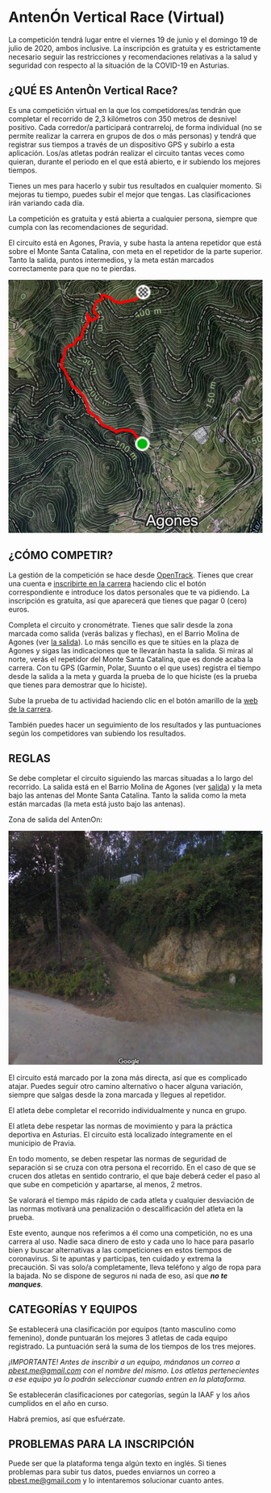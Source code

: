# AntenÓn Vertical Race (Virtual) 

La competición tendrá lugar entre el viernes 19 de junio y el domingo 19 de julio de 2020, ambos inclusive. La inscripción es gratuita y es estrictamente necesario seguir las restricciones y recomendaciones relativas a la salud  y seguridad con respecto al la situación de la COVID-19 en Asturias. 

## ¿QUÉ ES AntenÒn Vertical Race?

Es una competición virtual en la que los competidores/as tendrán que completar el recorrido de 2,3 kilómetros con 350 metros de desnivel positivo. Cada corredor/a participará contrarreloj, de forma individual (no se permite realizar la carrera en grupos de dos o más personas) y tendrá que registrar sus tiempos a través de un dispositivo GPS y subirlo a esta aplicación. Los/as atletas podrán realizar el circuito tantas veces como quieran, durante el periodo en el que está abierto, e ir subiendo los mejores tiempos.

Tienes un mes para hacerlo y subir tus resultados en cualquier momento. Si mejoras tu tiempo, puedes subir el mejor que tengas. Las clasificaciones irán variando cada día.

La competición es gratuita y está abierta a cualquier persona, siempre que cumpla con las recomendaciones de seguridad. 

El circuito está en Agones, Pravia, y sube hasta la antena repetidor que está sobre el Monte Santa Catalina, con meta en el repetidor de la parte superior. Tanto la salida, puntos intermedios,  y la meta están marcados correctamente para que no te pierdas. 

![Recorrido sobre un mapa](./img/segmento.png "Recorrido AntenOn Vertical Race")

## ¿CÓMO COMPETIR?

La gestión de la competición se hace desde [OpenTrack](https://data.opentrack.run). Tienes que crear una cuenta e [inscribirte en la carrera](https://data.opentrack.run/en-gb/x/2020/ESP/antenon/) haciendo clic el botón correspondiente e introduce los datos personales que te va pidiendo. La inscripción es gratuita, así que aparecerá que tienes que pagar 0 (cero) euros.

Completa el circuito y cronométrate. Tienes que salir desde la zona marcada como salida (verás balizas y flechas), en el Barrio Molina de Agones (ver [la salida](https://www.google.com/maps/@43.5015398,-6.1221496,3a,75y,353.14h,91.94t/data=!3m6!1e1!3m4!1sM-zZuUFFb752lE-kHb5cZw!2e0!7i13312!8i6656)). Lo más sencillo es que te sitúes en la plaza de Agones y sigas las indicaciones que te llevarán hasta la salida. Si miras al norte, verás el repetidor del Monte Santa Catalina, que es donde acaba la carrera. Con tu GPS (Garmin, Polar, Suunto o el que uses) registra el tiempo desde la salida a la meta y guarda la prueba de lo que hiciste (es la prueba que tienes para demostrar que lo hiciste). 

Sube la prueba de tu actividad haciendo clic en el botón amarillo de la [web de la carrera](https://data.opentrack.run/en-gb/x/2020/ESP/antenon/).

También puedes hacer un seguimiento de los resultados y las puntuaciones según los competidores van subiendo los resultados.

## REGLAS

Se debe completar el circuito siguiendo las marcas situadas a lo largo del recorrido. La salida está en el Barrio Molina de Agones (ver <a href="https://www.google.com/maps/@43.5015398,-6.1221496,3a,75y,353.14h,91.94t/data=!3m6!1e1!3m4!1sM-zZuUFFb752lE-kHb5cZw!2e0!7i13312!8i6656">salida</a>) y la meta bajo las antenas del Monte Santa Catalina. Tanto la salida como la meta están marcadas (la meta está justo bajo las antenas). 

Zona de salida del AntenOn:

![Salida del AntenOn](./img/salida.png "Salida del AntenOn Vertical Race")

El circuito está marcado por la zona más directa, así que es complicado atajar. Puedes seguir otro camino alternativo o hacer alguna variación, siempre que salgas desde la zona marcada y llegues al repetidor. 

El atleta debe completar el recorrido individualmente y nunca en grupo. 

El atleta debe respetar las normas de movimiento y para la práctica deportiva en Asturias. El circuito está localizado íntegramente en el municipio de Pravia.

En todo momento, se deben respetar las normas de seguridad de separación si se cruza con otra persona el recorrido. En el caso de que se crucen dos atletas en sentido contrario, el que baje deberá ceder el paso al que sube en competición y apartarse, al menos, 2 metros.

Se valorará el tiempo más rápido de cada atleta y cualquier desviación de las normas motivará una penalización o descalificación del atleta en la prueba.

Este evento, aunque nos referimos a él como una competición, no es una carrera al uso. Nadie saca dinero de esto y cada uno lo hace para pasarlo bien y buscar alternativas a las competiciones en estos tiempos de coronavirus. Si te apuntas y participas, ten cuidado y extrema la precaución. Si vas solo/a completamente, lleva teléfono y algo de ropa para la bajada. No se dispone de seguros ni nada de eso, así que ***no te manques***. 


## CATEGORÍAS Y EQUIPOS

Se establecerá una clasificación por equipos (tanto masculino como femenino), donde puntuarán los mejores 3 atletas de cada equipo registrado. La puntuación será la suma de los tiempos de los tres mejores.

*¡IMPORTANTE! Antes de inscribir a un equipo, mándanos un correo a pbest.me@gmail.com con el nombre del mismo. Los atletas pertenecientes a ese equipo ya lo podrán seleccionar cuando entren en la plataforma.*

Se establecerán clasificaciones por categorías, según la IAAF y los años cumplidos en el año en curso.

Habrá premios, así que esfuérzate.


## PROBLEMAS PARA LA INSCRIPCIÓN

Puede ser que la plataforma tenga algún texto en inglés. Si tienes problemas para subir tus datos, puedes enviarnos un correo a pbest.me@gmail.com y lo intentaremos solucionar cuanto antes.



